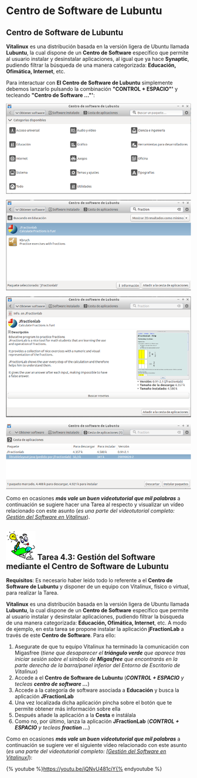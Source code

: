 # Centro de Software de Lubuntu

## Centro de Software de Lubuntu

**Vitalinux** es una distribución basada en la versión ligera de Ubuntu llamada **Lubuntu**, la cual dispone de un **Centro de Software** específico que permite al usuario instalar y desinstalar aplicaciones, al igual que ya hace **Synaptic**, pudiendo filtrar la búsqueda de una manera categorizada: **Educación, Ofimática, Internet**, etc.

Para interactuar con **El Centro de Software de Lubuntu** simplemente debemos lanzarlo pulsando la combinación **"CONTROL + ESPACIO"'** y tecleando **"Centro de Software ..."'**:

![Centro de Software de Lubuntu](img/gestion-software-centro-software-ubuntu-gui.png)

![Nos permite buscar aplicaciones según unas Categorías establecidas](img/gestion-software-centro-de-software-lubuntu-instalar-jfraction.png)

![Nos proporciona una descripción y captura de pantalla de la aplicación](img/gestion-software-centro-de-software-lubuntu-instalar-jfraction-descripcion.png)

![Hace uso del concepto de Cesta de Aplicaciones](img/gestion-software-centro-de-software-lubuntu-instalar-jfraction-cesta-aplicaciones.png)

Como en ocasiones ***más vale un buen videotutorial que mil palabras*** a continuación se sugiere hacer una Tarea al respecto y visualizar un vídeo relacionado con este asunto (*es una parte del videotutorial completo: [Gestión del Software en Vitalinux](https://www.youtube.com/watch?v=8tBh8yz1FHY)*).

## <img src="img/Logobombilla.png" width="80"> Tarea 4.3: Gestión del Software mediante el Centro de Software de Lubuntu

**Requisitos**: Es necesario haber leído todo lo referente a el **Centro de Software de Lubuntu** y disponer de un equipo con Vitalinux, físico o virtual, para realizar la Tarea.

**Vitalinux** es una distribución basada en la versión ligera de Ubuntu llamada **Lubuntu**, la cual dispone de un **Centro de Software** específico que permite al usuario instalar y desinstalar aplicaciones, pudiendo filtrar la búsqueda de una manera categorizada: **Educación, Ofimática, Internet**, etc.  A modo de ejemplo, en esta tarea se propone instalar la aplicación **jFractionLab** a través de este **Centro de Software**.  Para ello:
1.  Asegurate de que tu equipo Vitalinux ha terminado la comunicación con Migasfree (*tiene que desaparecer el **triángulo verde** que aparece tras iniciar sesión sobre el símbolo de **Migasfree** que encontrarás en la parte derecha de la barra/panel inferior del Entorno de Escritorio de Vitalinux*)
1.  Accede a el **Centro de Software de Lubuntu** (***CONTROL + ESPACIO** y tecleas **centro de software ...***)
1.  Accede a la categoría de software asociada a **Educación** y busca la aplicación **JFractionLab**
1.  Una vez localizada dicha aplicación pincha sobre el botón que te permite obtener más información sobre ella
1.  Después añade la aplicación a la **Cesta** e instálala 
1.  Como no, por último, lanza la aplicación **JFractionLab** (***CONTROL + ESPACIO** y tecleas **fraction ...***)

Como en ocasiones ***más vale un buen videotutorial que mil palabras*** a continuación se sugiere ver el siguiente vídeo relacionado con este asunto (*es una parte del videotutorial completo: [[Gestión del Software en Vitalinux](https://www.youtube.com/watch?v=8tBh8yz1FHY%7C)]*):

{% youtube %}https://youtu.be/iQNvU481ciY{% endyoutube %}











